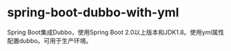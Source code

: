 # spring-boot-dubbo-with-yml
Spring Boot集成Dubbo，使用Spring Boot 2.0以上版本和JDK1.8。使用yml属性配置dubbo。可用于生产环境。
